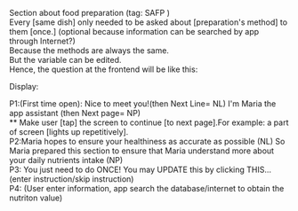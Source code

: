Section about food preparation (tag: SAFP )   
Every [same dish] only needed to be asked about [preparation's method] to them [once.] (optional because information can be searched by app through Internet?)    
Because the methods are always the same.  
But the variable can be edited.   
Hence, the question at the frontend will be like this:   
  
Display:  
  
P1:(First time open): Nice to meet you!(then Next Line= NL) 
I'm Maria the app assistant (then Next page= NP)  
** Make user [tap] the screen to continue [to next page].For example: a part of screen [lights up repetitively].  
P2:Maria hopes to ensure your healthiness as accurate as possible (NL) So Maria prepared this section to ensure that Maria understand more about your daily nutrients intake (NP)	
P3: You just need to do ONCE! You may UPDATE this by clicking THIS... (enter instruction/skip instruction)	
P4: (User enter information, app search the database/internet to obtain the nutriton value)	
